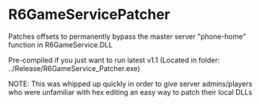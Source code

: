 # R6GameServicePatcher
Patches offsets to permanently bypass the master server "phone-home" function in R6GameService.DLL

Pre-compiled if you just want to run latest v1.1 (Located in folder: ../Release/R6GameService_Patcher.exe)

NOTE: This was whipped up quickly in order to give server admins/players who were unfamiliar with hex editing an easy way to patch their local DLLs
